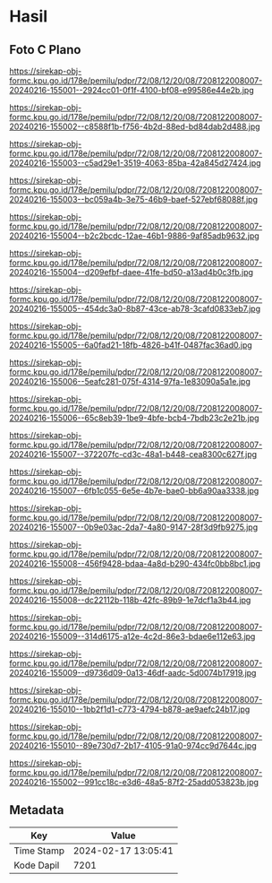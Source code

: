 # Hasil

## Foto C Plano

https://sirekap-obj-formc.kpu.go.id/178e/pemilu/pdpr/72/08/12/20/08/7208122008007-20240216-155001--2924cc01-0f1f-4100-bf08-e99586e44e2b.jpg

https://sirekap-obj-formc.kpu.go.id/178e/pemilu/pdpr/72/08/12/20/08/7208122008007-20240216-155002--c8588f1b-f756-4b2d-88ed-bd84dab2d488.jpg

https://sirekap-obj-formc.kpu.go.id/178e/pemilu/pdpr/72/08/12/20/08/7208122008007-20240216-155003--c5ad29e1-3519-4063-85ba-42a845d27424.jpg

https://sirekap-obj-formc.kpu.go.id/178e/pemilu/pdpr/72/08/12/20/08/7208122008007-20240216-155003--bc059a4b-3e75-46b9-baef-527ebf68088f.jpg

https://sirekap-obj-formc.kpu.go.id/178e/pemilu/pdpr/72/08/12/20/08/7208122008007-20240216-155004--b2c2bcdc-12ae-46b1-9886-9af85adb9632.jpg

https://sirekap-obj-formc.kpu.go.id/178e/pemilu/pdpr/72/08/12/20/08/7208122008007-20240216-155004--d209efbf-daee-41fe-bd50-a13ad4b0c3fb.jpg

https://sirekap-obj-formc.kpu.go.id/178e/pemilu/pdpr/72/08/12/20/08/7208122008007-20240216-155005--454dc3a0-8b87-43ce-ab78-3cafd0833eb7.jpg

https://sirekap-obj-formc.kpu.go.id/178e/pemilu/pdpr/72/08/12/20/08/7208122008007-20240216-155005--6a0fad21-18fb-4826-b41f-0487fac36ad0.jpg

https://sirekap-obj-formc.kpu.go.id/178e/pemilu/pdpr/72/08/12/20/08/7208122008007-20240216-155006--5eafc281-075f-4314-97fa-1e83090a5a1e.jpg

https://sirekap-obj-formc.kpu.go.id/178e/pemilu/pdpr/72/08/12/20/08/7208122008007-20240216-155006--65c8eb39-1be9-4bfe-bcb4-7bdb23c2e21b.jpg

https://sirekap-obj-formc.kpu.go.id/178e/pemilu/pdpr/72/08/12/20/08/7208122008007-20240216-155007--372207fc-cd3c-48a1-b448-cea8300c627f.jpg

https://sirekap-obj-formc.kpu.go.id/178e/pemilu/pdpr/72/08/12/20/08/7208122008007-20240216-155007--6fb1c055-6e5e-4b7e-bae0-bb6a90aa3338.jpg

https://sirekap-obj-formc.kpu.go.id/178e/pemilu/pdpr/72/08/12/20/08/7208122008007-20240216-155007--0b9e03ac-2da7-4a80-9147-28f3d9fb9275.jpg

https://sirekap-obj-formc.kpu.go.id/178e/pemilu/pdpr/72/08/12/20/08/7208122008007-20240216-155008--456f9428-bdaa-4a8d-b290-434fc0bb8bc1.jpg

https://sirekap-obj-formc.kpu.go.id/178e/pemilu/pdpr/72/08/12/20/08/7208122008007-20240216-155008--dc22112b-118b-42fc-89b9-1e7dcf1a3b44.jpg

https://sirekap-obj-formc.kpu.go.id/178e/pemilu/pdpr/72/08/12/20/08/7208122008007-20240216-155009--314d6175-a12e-4c2d-86e3-bdae6e112e63.jpg

https://sirekap-obj-formc.kpu.go.id/178e/pemilu/pdpr/72/08/12/20/08/7208122008007-20240216-155009--d9736d09-0a13-46df-aadc-5d0074b17919.jpg

https://sirekap-obj-formc.kpu.go.id/178e/pemilu/pdpr/72/08/12/20/08/7208122008007-20240216-155010--1bb2f1d1-c773-4794-b878-ae9aefc24b17.jpg

https://sirekap-obj-formc.kpu.go.id/178e/pemilu/pdpr/72/08/12/20/08/7208122008007-20240216-155010--89e730d7-2b17-4105-91a0-974cc9d7644c.jpg

https://sirekap-obj-formc.kpu.go.id/178e/pemilu/pdpr/72/08/12/20/08/7208122008007-20240216-155002--991cc18c-e3d6-48a5-87f2-25add053823b.jpg


## Metadata

| Key        | Value               |
| ---------- | ------------------- |
| Time Stamp | 2024-02-17 13:05:41 |
| Kode Dapil | 7201                |



